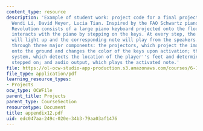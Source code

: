 ```yaml
---
content_type: resource
description: 'Example of student work: project code for a final project by Helen Liang,
  Wendi Li, David Meyer, Lucia Tian. Inspired by the FAO Schwartz piano, Piano Dance
  Revolution consists of a large piano keyboard projected onto the floor. The user
  interacts with the piano by stepping on the keys. At every step, the activated keys
  will light up and the corresponding note will play from the speakers. This is accomplished
  through three major components: the projectors, which project the image of the piano
  onto the ground and changes the color of the keys upon activation; the motion detection
  system, which detects the location of the player''s feet and determines the key
  stepped on; and audio output, which plays the activated note.'
file: https://ol-ocw-studio-app-production.s3.amazonaws.com/courses/6-111-introductory-digital-systems-laboratory-spring-2006/edc047aa249c020e34b379aa03af1476_appendix12.pdf
file_type: application/pdf
learning_resource_types:
- Projects
ocw_type: OCWFile
parent_title: Projects
parent_type: CourseSection
resourcetype: Document
title: appendix12.pdf
uid: edc047aa-249c-020e-34b3-79aa03af1476
---
```

